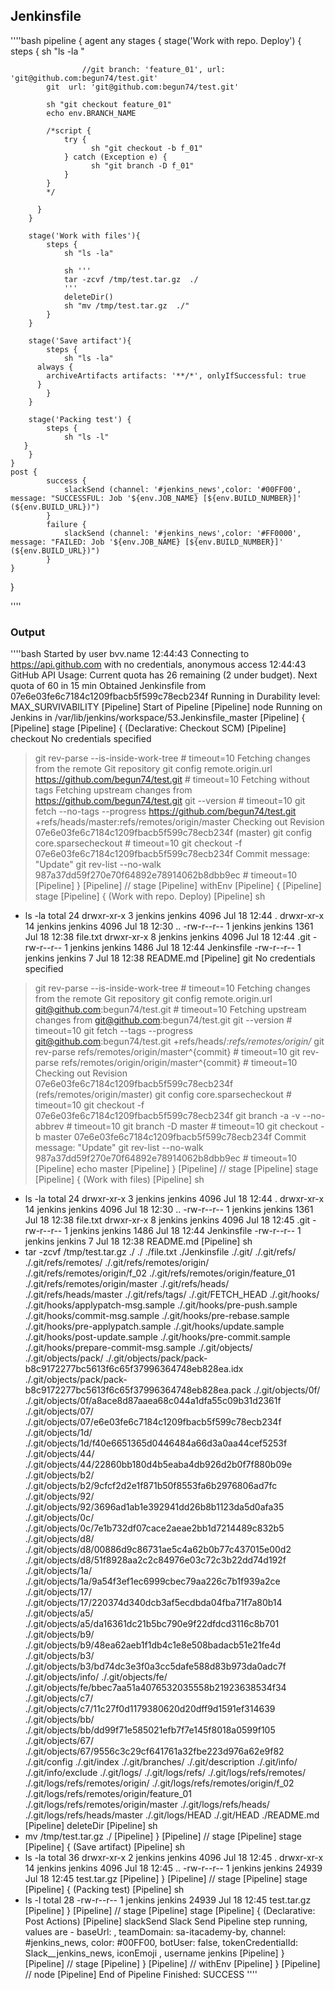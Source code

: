 ## Jenkinsfile

''''bash
pipeline { 
    agent any 
    stages {
        stage('Work with repo. Deploy') { 
          steps {
	        sh "ls -la "

                	//git branch: 'feature_01', url: 'git@github.com:begun74/test.git'
			git  url: 'git@github.com:begun74/test.git'

			sh "git checkout feature_01"
			echo env.BRANCH_NAME 

			/*script {
		  		try {
     				  sh "git checkout -b f_01"
		  		} catch (Exception e) {
		      		  sh "git branch -D f_01"
		  		}
			}
			*/
				
          }       
        }

        stage('Work with files'){
            steps { 
                sh "ls -la"

                sh '''
                tar -zcvf /tmp/test.tar.gz  ./
                '''
                deleteDir()
                sh "mv /tmp/test.tar.gz  ./"
            }
        }

        stage('Save artifact'){
            steps { 
                sh "ls -la"
		  always {
			archiveArtifacts artifacts: '**/*', onlyIfSuccessful: true
		  }
            }
        }

        stage('Packing test') {
            steps {
                sh "ls -l"
	   }
        }
    }
    post {
            success {
                slackSend (channel: '#jenkins_news',color: '#00FF00', message: "SUCCESSFUL: Job '${env.JOB_NAME} [${env.BUILD_NUMBER}]' (${env.BUILD_URL})")            
            }            
            failure {                
                slackSend (channel: '#jenkins_news',color: '#FF0000', message: "FAILED: Job '${env.JOB_NAME} [${env.BUILD_NUMBER}]' (${env.BUILD_URL})")            
            }        
    }
}

''''

### Output
''''bash
Started by user bvv.name
12:44:43 Connecting to https://api.github.com with no credentials, anonymous access
12:44:43 GitHub API Usage: Current quota has 26 remaining (2 under budget). Next quota of 60 in 15 min
Obtained Jenkinsfile from 07e6e03fe6c7184c1209fbacb5f599c78ecb234f
Running in Durability level: MAX_SURVIVABILITY
[Pipeline] Start of Pipeline
[Pipeline] node
Running on Jenkins in /var/lib/jenkins/workspace/53.Jenkinsfile_master
[Pipeline] {
[Pipeline] stage
[Pipeline] { (Declarative: Checkout SCM)
[Pipeline] checkout
No credentials specified
 > git rev-parse --is-inside-work-tree # timeout=10
Fetching changes from the remote Git repository
 > git config remote.origin.url https://github.com/begun74/test.git # timeout=10
Fetching without tags
Fetching upstream changes from https://github.com/begun74/test.git
 > git --version # timeout=10
 > git fetch --no-tags --progress https://github.com/begun74/test.git +refs/heads/master:refs/remotes/origin/master
Checking out Revision 07e6e03fe6c7184c1209fbacb5f599c78ecb234f (master)
 > git config core.sparsecheckout # timeout=10
 > git checkout -f 07e6e03fe6c7184c1209fbacb5f599c78ecb234f
Commit message: "Update"
 > git rev-list --no-walk 987a37dd59f270e70f64892e78914062b8dbb9ec # timeout=10
[Pipeline] }
[Pipeline] // stage
[Pipeline] withEnv
[Pipeline] {
[Pipeline] stage
[Pipeline] { (Work with repo. Deploy)
[Pipeline] sh
+ ls -la
total 24
drwxr-xr-x  3 jenkins jenkins 4096 Jul 18 12:44 .
drwxr-xr-x 14 jenkins jenkins 4096 Jul 18 12:30 ..
-rw-r--r--  1 jenkins jenkins 1361 Jul 18 12:38 file.txt
drwxr-xr-x  8 jenkins jenkins 4096 Jul 18 12:44 .git
-rw-r--r--  1 jenkins jenkins 1486 Jul 18 12:44 Jenkinsfile
-rw-r--r--  1 jenkins jenkins    7 Jul 18 12:38 README.md
[Pipeline] git
No credentials specified
 > git rev-parse --is-inside-work-tree # timeout=10
Fetching changes from the remote Git repository
 > git config remote.origin.url git@github.com:begun74/test.git # timeout=10
Fetching upstream changes from git@github.com:begun74/test.git
 > git --version # timeout=10
 > git fetch --tags --progress git@github.com:begun74/test.git +refs/heads/*:refs/remotes/origin/*
 > git rev-parse refs/remotes/origin/master^{commit} # timeout=10
 > git rev-parse refs/remotes/origin/origin/master^{commit} # timeout=10
Checking out Revision 07e6e03fe6c7184c1209fbacb5f599c78ecb234f (refs/remotes/origin/master)
 > git config core.sparsecheckout # timeout=10
 > git checkout -f 07e6e03fe6c7184c1209fbacb5f599c78ecb234f
 > git branch -a -v --no-abbrev # timeout=10
 > git branch -D master # timeout=10
 > git checkout -b master 07e6e03fe6c7184c1209fbacb5f599c78ecb234f
Commit message: "Update"
 > git rev-list --no-walk 987a37dd59f270e70f64892e78914062b8dbb9ec # timeout=10
[Pipeline] echo
master
[Pipeline] }
[Pipeline] // stage
[Pipeline] stage
[Pipeline] { (Work with files)
[Pipeline] sh
+ ls -la
total 24
drwxr-xr-x  3 jenkins jenkins 4096 Jul 18 12:44 .
drwxr-xr-x 14 jenkins jenkins 4096 Jul 18 12:30 ..
-rw-r--r--  1 jenkins jenkins 1361 Jul 18 12:38 file.txt
drwxr-xr-x  8 jenkins jenkins 4096 Jul 18 12:45 .git
-rw-r--r--  1 jenkins jenkins 1486 Jul 18 12:44 Jenkinsfile
-rw-r--r--  1 jenkins jenkins    7 Jul 18 12:38 README.md
[Pipeline] sh
+ tar -zcvf /tmp/test.tar.gz ./
./
./file.txt
./Jenkinsfile
./.git/
./.git/refs/
./.git/refs/remotes/
./.git/refs/remotes/origin/
./.git/refs/remotes/origin/f_02
./.git/refs/remotes/origin/feature_01
./.git/refs/remotes/origin/master
./.git/refs/heads/
./.git/refs/heads/master
./.git/refs/tags/
./.git/FETCH_HEAD
./.git/hooks/
./.git/hooks/applypatch-msg.sample
./.git/hooks/pre-push.sample
./.git/hooks/commit-msg.sample
./.git/hooks/pre-rebase.sample
./.git/hooks/pre-applypatch.sample
./.git/hooks/update.sample
./.git/hooks/post-update.sample
./.git/hooks/pre-commit.sample
./.git/hooks/prepare-commit-msg.sample
./.git/objects/
./.git/objects/pack/
./.git/objects/pack/pack-b8c9172277bc5613f6c65f37996364748eb828ea.idx
./.git/objects/pack/pack-b8c9172277bc5613f6c65f37996364748eb828ea.pack
./.git/objects/0f/
./.git/objects/0f/a8ace8d87aaea68c044a1dfa55c09b31d2361f
./.git/objects/07/
./.git/objects/07/e6e03fe6c7184c1209fbacb5f599c78ecb234f
./.git/objects/1d/
./.git/objects/1d/f40e6651365d0446484a66d3a0aa44cef5253f
./.git/objects/44/
./.git/objects/44/22860bb180d4b5eaba4db926d2b0f7f880b09e
./.git/objects/b2/
./.git/objects/b2/9cfcf2d2e1f871b50f8553fa6b2976806ad7fc
./.git/objects/92/
./.git/objects/92/3696ad1ab1e392941dd26b8b1123da5d0afa35
./.git/objects/0c/
./.git/objects/0c/7e1b732df07cace2aeae2bb1d7214489c832b5
./.git/objects/d8/
./.git/objects/d8/00886d9c86731ae5c4a62b0b77c437015e00d2
./.git/objects/d8/51f8928aa2c2c84976e03c72c3b22dd74d192f
./.git/objects/1a/
./.git/objects/1a/9a54f3ef1ec6999cbec79aa226c7b1f939a2ce
./.git/objects/17/
./.git/objects/17/220374d340dcb3af5ecdbda04fba71f7a80b14
./.git/objects/a5/
./.git/objects/a5/da16361dc21b5bc790e9f22dfdcd3116c8b701
./.git/objects/b9/
./.git/objects/b9/48ea62aeb1f1db4c1e8e508badacb51e21fe4d
./.git/objects/b3/
./.git/objects/b3/bd74dc3e3f0a3cc5dafe588d83b973da0adc7f
./.git/objects/info/
./.git/objects/fe/
./.git/objects/fe/bbec7aa51a4076532035558b21923638534f34
./.git/objects/c7/
./.git/objects/c7/11c27f0d1179380620d20dff9d1591ef314639
./.git/objects/bb/
./.git/objects/bb/dd99f71e585021efb7f7e145f8018a0599f105
./.git/objects/67/
./.git/objects/67/9556c3c29cf641761a32fbe223d976a62e9f82
./.git/config
./.git/index
./.git/branches/
./.git/description
./.git/info/
./.git/info/exclude
./.git/logs/
./.git/logs/refs/
./.git/logs/refs/remotes/
./.git/logs/refs/remotes/origin/
./.git/logs/refs/remotes/origin/f_02
./.git/logs/refs/remotes/origin/feature_01
./.git/logs/refs/remotes/origin/master
./.git/logs/refs/heads/
./.git/logs/refs/heads/master
./.git/logs/HEAD
./.git/HEAD
./README.md
[Pipeline] deleteDir
[Pipeline] sh
+ mv /tmp/test.tar.gz ./
[Pipeline] }
[Pipeline] // stage
[Pipeline] stage
[Pipeline] { (Save artifact)
[Pipeline] sh
+ ls -la
total 36
drwxr-xr-x  2 jenkins jenkins  4096 Jul 18 12:45 .
drwxr-xr-x 14 jenkins jenkins  4096 Jul 18 12:45 ..
-rw-r--r--  1 jenkins jenkins 24939 Jul 18 12:45 test.tar.gz
[Pipeline] }
[Pipeline] // stage
[Pipeline] stage
[Pipeline] { (Packing test)
[Pipeline] sh
+ ls -l
total 28
-rw-r--r-- 1 jenkins jenkins 24939 Jul 18 12:45 test.tar.gz
[Pipeline] }
[Pipeline] // stage
[Pipeline] stage
[Pipeline] { (Declarative: Post Actions)
[Pipeline] slackSend
Slack Send Pipeline step running, values are - baseUrl: <empty>, teamDomain: sa-itacademy-by, channel: #jenkins_news, color: #00FF00, botUser: false, tokenCredentialId: Slack__jenkins_news, iconEmoji <empty>, username jenkins
[Pipeline] }
[Pipeline] // stage
[Pipeline] }
[Pipeline] // withEnv
[Pipeline] }
[Pipeline] // node
[Pipeline] End of Pipeline
Finished: SUCCESS
''''
